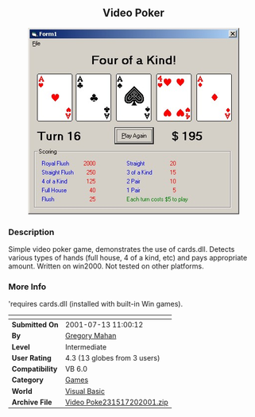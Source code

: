 ﻿<div align="center">

## Video Poker

<img src="PIC20017201035406902.jpg">
</div>

### Description

Simple video poker game, demonstrates the use of cards.dll. Detects various types of hands (full house, 4 of a kind, etc) and pays appropriate amount. Written on win2000. Not tested on other platforms.
 
### More Info
 
'requires cards.dll (installed with built-in Win games).


<span>             |<span>
---                |---
**Submitted On**   |2001-07-13 11:00:12
**By**             |[Gregory Mahan](https://github.com/Planet-Source-Code/PSCIndex/blob/master/ByAuthor/gregory-mahan.md)
**Level**          |Intermediate
**User Rating**    |4.3 (13 globes from 3 users)
**Compatibility**  |VB 6\.0
**Category**       |[Games](https://github.com/Planet-Source-Code/PSCIndex/blob/master/ByCategory/games__1-38.md)
**World**          |[Visual Basic](https://github.com/Planet-Source-Code/PSCIndex/blob/master/ByWorld/visual-basic.md)
**Archive File**   |[Video Poke231517202001\.zip](https://github.com/Planet-Source-Code/gregory-mahan-video-poker__1-25251/archive/master.zip)








